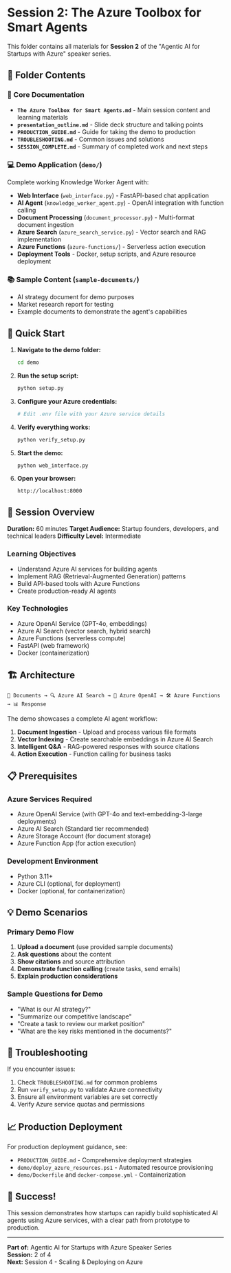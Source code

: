 # Session 2: The Azure Toolbox for Smart Agents

This folder contains all materials for **Session 2** of the "Agentic AI for Startups with Azure" speaker series.

## 📁 Folder Contents

### 📄 Core Documentation

- **`The Azure Toolbox for Smart Agents.md`** - Main session content and learning materials
- **`presentation_outline.md`** - Slide deck structure and talking points
- **`PRODUCTION_GUIDE.md`** - Guide for taking the demo to production
- **`TROUBLESHOOTING.md`** - Common issues and solutions
- **`SESSION_COMPLETE.md`** - Summary of completed work and next steps

### 💻 Demo Application (`demo/`)

Complete working Knowledge Worker Agent with:

- **Web Interface** (`web_interface.py`) - FastAPI-based chat application
- **AI Agent** (`knowledge_worker_agent.py`) - OpenAI integration with function calling
- **Document Processing** (`document_processor.py`) - Multi-format document ingestion
- **Azure Search** (`azure_search_service.py`) - Vector search and RAG implementation
- **Azure Functions** (`azure-functions/`) - Serverless action execution
- **Deployment Tools** - Docker, setup scripts, and Azure resource deployment

### 📚 Sample Content (`sample-documents/`)

- AI strategy document for demo purposes
- Market research report for testing
- Example documents to demonstrate the agent's capabilities

## 🚀 Quick Start

1. **Navigate to the demo folder:**

   ```bash
   cd demo
   ```

2. **Run the setup script:**

   ```bash
   python setup.py
   ```

3. **Configure your Azure credentials:**

   ```bash
   # Edit .env file with your Azure service details
   ```

4. **Verify everything works:**

   ```bash
   python verify_setup.py
   ```

5. **Start the demo:**

   ```bash
   python web_interface.py
   ```

6. **Open your browser:**
   ```
   http://localhost:8000
   ```

## 🎯 Session Overview

**Duration:** 60 minutes
**Target Audience:** Startup founders, developers, and technical leaders
**Difficulty Level:** Intermediate

### Learning Objectives

- Understand Azure AI services for building agents
- Implement RAG (Retrieval-Augmented Generation) patterns
- Build API-based tools with Azure Functions
- Create production-ready AI agents

### Key Technologies

- Azure OpenAI Service (GPT-4o, embeddings)
- Azure AI Search (vector search, hybrid search)
- Azure Functions (serverless compute)
- FastAPI (web framework)
- Docker (containerization)

## 🏗️ Architecture

```
📄 Documents → 🔍 Azure AI Search → 🤖 Azure OpenAI → 🛠️ Azure Functions → 📊 Response
```

The demo showcases a complete AI agent workflow:

1. **Document Ingestion** - Upload and process various file formats
2. **Vector Indexing** - Create searchable embeddings in Azure AI Search
3. **Intelligent Q&A** - RAG-powered responses with source citations
4. **Action Execution** - Function calling for business tasks

## 📋 Prerequisites

### Azure Services Required

- Azure OpenAI Service (with GPT-4o and text-embedding-3-large deployments)
- Azure AI Search (Standard tier recommended)
- Azure Storage Account (for document storage)
- Azure Function App (for action execution)

### Development Environment

- Python 3.11+
- Azure CLI (optional, for deployment)
- Docker (optional, for containerization)

## 💡 Demo Scenarios

### Primary Demo Flow

1. **Upload a document** (use provided sample documents)
2. **Ask questions** about the content
3. **Show citations** and source attribution
4. **Demonstrate function calling** (create tasks, send emails)
5. **Explain production considerations**

### Sample Questions for Demo

- "What is our AI strategy?"
- "Summarize our competitive landscape"
- "Create a task to review our market position"
- "What are the key risks mentioned in the documents?"

## 🔧 Troubleshooting

If you encounter issues:

1. Check `TROUBLESHOOTING.md` for common problems
2. Run `verify_setup.py` to validate Azure connectivity
3. Ensure all environment variables are set correctly
4. Verify Azure service quotas and permissions

## 📈 Production Deployment

For production deployment guidance, see:

- `PRODUCTION_GUIDE.md` - Comprehensive deployment strategies
- `demo/deploy_azure_resources.ps1` - Automated resource provisioning
- `demo/Dockerfile` and `docker-compose.yml` - Containerization

## 🎉 Success!

This session demonstrates how startups can rapidly build sophisticated AI agents using Azure services, with a clear path from prototype to production.

---

**Part of:** Agentic AI for Startups with Azure Speaker Series  
**Session:** 2 of 4  
**Next:** Session 4 - Scaling & Deploying on Azure
